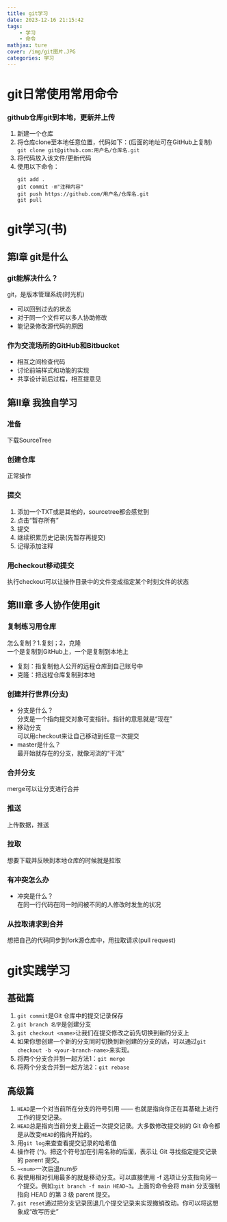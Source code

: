```yaml
---
title: git学习
date: 2023-12-16 21:15:42
tags: 
    - 学习
    - 命令
mathjax: ture
cover: /img/git图片.JPG
categories: 学习
---
```

# git日常使用常用命令                  
### github仓库git到本地，更新并上传
1. 新建一个仓库
2. 将仓库clone至本地任意位置，代码如下：(后面的地址可在GitHub上复制)  
    `git clone git@github.com:用户名/仓库名.git`
3. 将代码放入该文件/更新代码
4. 使用以下命令：
    ```
    git add .
    git commit -m"注释内容"
    git push https://github.com/用户名/仓库名.git
    git pull
    ```

# git学习(书)
## 第I章 git是什么
### git能解决什么？
git，是版本管理系统(时光机)  
* 可以回到过去的状态
* 对于同一个文件可以多人协助修改
* 能记录修改源代码的原因

### 作为交流场所的GitHub和Bitbucket
* 相互之间检查代码
* 讨论前端样式和功能的实现
* 共享设计前后过程，相互提意见

## 第II章 我独自学习
### 准备
下载SourceTree

### 创建仓库
正常操作

### 提交
1. 添加一个TXT或是其他的，sourcetree都会感觉到
2. 点击“暂存所有”
3. 提交
4. 继续积累历史记录(先暂存再提交)
5. 记得添加注释

### 用checkout移动提交
执行checkout可以让操作目录中的文件变成指定某个时刻文件的状态

## 第III章 多人协作使用git
### 复制练习用仓库
怎么复制？1.复刻；2，克隆  
一个是复制到GitHub上，一个是复制到本地上
* 复刻：指复制他人公开的远程仓库到自己账号中
* 克隆：把远程仓库复制到本地

### 创建并行世界(分支)
* 分支是什么？  
分支是一个指向提交对象可变指针。指针的意思就是“现在”
* 移动分支  
可以用checkout来让自己移动到任意一次提交
* master是什么？  
最开始就存在的分支，就像河流的“干流”

### 合并分支
merge可以让分支进行合并

### 推送
上传数据，推送

### 拉取
想要下载并反映到本地仓库的时候就是拉取

### 有冲突怎么办
* 冲突是什么？  
在同一行代码在同一时间被不同的人修改时发生的状况

### 从拉取请求到合并
想把自己的代码同步到fork源仓库中，用拉取请求(pull request)

# git实践学习
## 基础篇
1. `git commit`是Git 仓库中的提交记录保存  
2. `git branch 名字`是创建分支  
3. `git checkout <name>`让我们在提交修改之前先切换到新的分支上  
4. 如果你想创建一个新的分支同时切换到新创建的分支的话，可以通过`git checkout -b <your-branch-name>`来实现。
5. 将两个分支合并到一起方法1：`git merge`
6. 将两个分支合并到一起方法2：`git rebase`

## 高级篇
1. `HEAD`是一个对当前所在分支的符号引用 —— 也就是指向你正在其基础上进行工作的提交记录。
2. `HEAD`总是指向当前分支上最近一次提交记录。大多数修改提交树的 Git 命令都是从改变`HEAD`的指向开始的。
3. 用`git log`来查查看提交记录的哈希值
4. 操作符 (^)。把这个符号加在引用名称的后面，表示让 Git 寻找指定提交记录的 parent 提交。
5. `~<num>`一次后退num步
6. 我使用相对引用最多的就是移动分支。可以直接使用 -f 选项让分支指向另一个提交。例如:`git branch -f main HEAD~3`。上面的命令会将 main 分支强制指向 HEAD 的第 3 级 parent 提交。
7. `git reset`通过把分支记录回退几个提交记录来实现撤销改动。你可以将这想象成“改写历史”